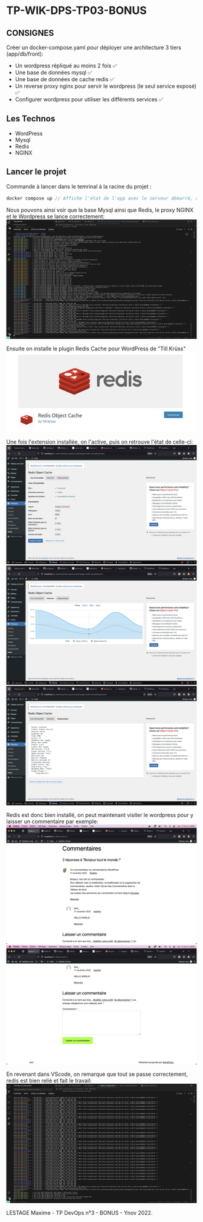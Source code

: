 # TP-WIK-DPS-TP03-BONUS

## CONSIGNES

Créer un docker-compose.yaml pour déployer une architecture 3 tiers (app/db/front):

- Un wordpress répliqué au moins 2 fois ✅
- Une base de données mysql ✅
- Une base de données de cache redis ✅
- Un reverse proxy nginx pour servir le wordpress (le seul service exposé) ✅
- Configurer wordpress pour utiliser les différents services ✅

## Les Technos

- WordPress
- Mysql
- Redis
- NGINX

## Lancer le projet

Commande à lancer dans le temrinal à la racine du projet :

```rs
docker compose up // Affiche l'état de l'app avec le serveur démarré, ainsi que l'action du server balancing.
```

Nous pouvons ainsi voir que la base Mysql ainsi que Redis, le proxy NGINX et le Wordpress se lance correctement:
![screenshot](https://github.com/maxlestage/BONUS-WIK-TP03/blob/main/images/Debug_capture_vscode1.png)

Ensuite on installe le plugin Redis Cache pour WordPress de "Till Krüss"
![screenshot](https://github.com/maxlestage/BONUS-WIK-TP03/blob/main/images/Redis_ext_wp.png)

Une fois l'extension installée, on l'active, puis on retrouve l'état de celle-ci:
![screenshot](https://github.com/maxlestage/BONUS-WIK-TP03/blob/main/images/WP_Etat_de_connexion1.png)
![screenshot](https://github.com/maxlestage/BONUS-WIK-TP03/blob/main/images/WP_Etat_de_connexion2.png)
![screenshot](https://github.com/maxlestage/BONUS-WIK-TP03/blob/main/images/WP_Etat_de_connexion3.png)

Redis est donc bien installé, on peut maintenant visiter le wordpress pour y laisser un commentaire par exemple:
![screenshot](https://github.com/maxlestage/BONUS-WIK-TP03/blob/main/images/WP_test_comment1.png)
![screenshot](https://github.com/maxlestage/BONUS-WIK-TP03/blob/main/images/WP_test_comment2.png)

En revenant dans VScode, on remarque que tout se passe correctement, redis est bien relié et fait le travail:
![screenshot](https://github.com/maxlestage/BONUS-WIK-TP03/blob/main/images/Debug_capture_vscode2.png)

LESTAGE Maxime - TP DevOps n°3 - BONUS - Ynov 2022.
